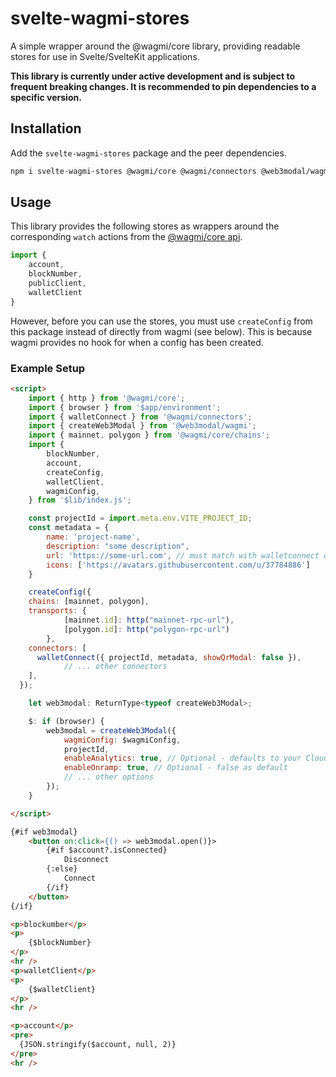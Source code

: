 # svelte-wagmi-stores

A simple wrapper around the @wagmi/core library, providing readable stores for use in Svelte/SvelteKit applications.

**This library is currently under active development and is subject to frequent breaking changes. It is recommended to pin dependencies to a specific version.**

## Installation

Add the `svelte-wagmi-stores` package and the peer dependencies.

```bash
npm i svelte-wagmi-stores @wagmi/core @wagmi/connectors @web3modal/wagmi viem
```

## Usage

This library provides the following stores as wrappers around the corresponding `watch` actions from the [@wagmi/core api](https://wagmi.sh/core/actions/watchAccount).

```javascript
import {
    account,
    blockNumber,
    publicClient,
    walletClient
}
```

However, before you can use the stores, you must use `createConfig` from this package instead of directly from wagmi (see below). This is because wagmi provides no hook for when a config has been created.

### Example Setup

```html
<script>
	import { http } from '@wagmi/core';
	import { browser } from '$app/environment';
	import { walletConnect } from '@wagmi/connectors';
	import { createWeb3Modal } from '@web3modal/wagmi';
	import { mainnet, polygon } from '@wagmi/core/chains';
	import {
		blockNumber,
		account,
		createConfig,
		walletClient,
		wagmiConfig,
	} from '$lib/index.js';

	const projectId = import.meta.env.VITE_PROJECT_ID;
	const metadata = {
		name: 'project-name',
		description: "some description",
		url: 'https://some-url.com', // must match with walletconnect domain
		icons: ['https://avatars.githubusercontent.com/u/37784886']
	}

	createConfig({
    chains: [mainnet, polygon],
    transports: {
			[mainnet.id]: http("mainnet-rpc-url"),
			[polygon.id]: http("polygon-rpc-url")
		},
    connectors: [
      walletConnect({ projectId, metadata, showQrModal: false }),
			// ... other connectors
    ],
  });

	let web3modal: ReturnType<typeof createWeb3Modal>;

	$: if (browser) {
		web3modal = createWeb3Modal({
			wagmiConfig: $wagmiConfig,
			projectId,
			enableAnalytics: true, // Optional - defaults to your Cloud configuration
			enableOnramp: true, // Optional - false as default
			// ... other options
		});
	}

</script>

{#if web3modal}
	<button on:click={() => web3modal.open()}>
		{#if $account?.isConnected}
			Disconnect
		{:else}
			Connect
		{/if}
	</button>
{/if}

<p>blockumber</p>
<p>
	{$blockNumber}
</p>
<hr />
<p>walletClient</p>
<p>
	{$walletClient}
</p>
<hr />

<p>account</p>
<pre>
  {JSON.stringify($account, null, 2)}
</pre>
<hr />
```
